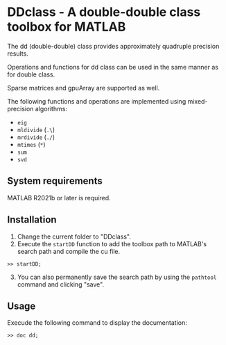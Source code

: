 # DDclass - A double-double class toolbox for MATLAB

The dd (double-double) class provides approximately quadruple precision results.

Operations and functions for dd class can be used in the same manner as for double class.

Sparse matrices and gpuArray are supported as well.

The following functions and operations are implemented using mixed-precision algorithms:
- `eig`
- `mldivide` (`.\`)
- `mrdivide` (`./`)
- `mtimes` (`*`)
- `sum`
- `svd`

## System requirements
MATLAB R2021b or later is required.

## Installation
1. Change the current folder to "DDclass".
2. Execute the `startDD` function to add the toolbox path to MATLAB's search path and compile the cu file.
```
>> startDD;
```
3. You can also permanently save the search path by using the `pathtool` command and clicking "save".

## Usage
Execude the following command to display the documentation:
```
>> doc dd;
```
